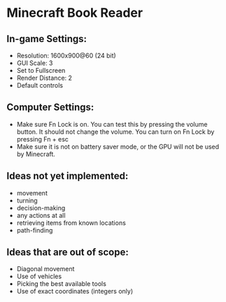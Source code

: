 # Minecraft Book Reader
## In-game Settings:
- Resolution: 1600x900@60 (24 bit)
- GUI Scale: 3
- Set to Fullscreen
- Render Distance: 2
- Default controls
## Computer Settings:
- Make sure Fn Lock is on. You can test this by pressing the volume button.
It should not change the volume. You can turn on Fn Lock by pressing Fn + esc
- Make sure it is not on battery saver mode, or the GPU will not be used by
Minecraft.
## Ideas not yet implemented:
- movement
- turning
- decision-making
- any actions at all
- retrieving items from known locations
- path-finding
## Ideas that are out of scope:
- Diagonal movement
- Use of vehicles
- Picking the best available tools
- Use of exact coordinates (integers only)